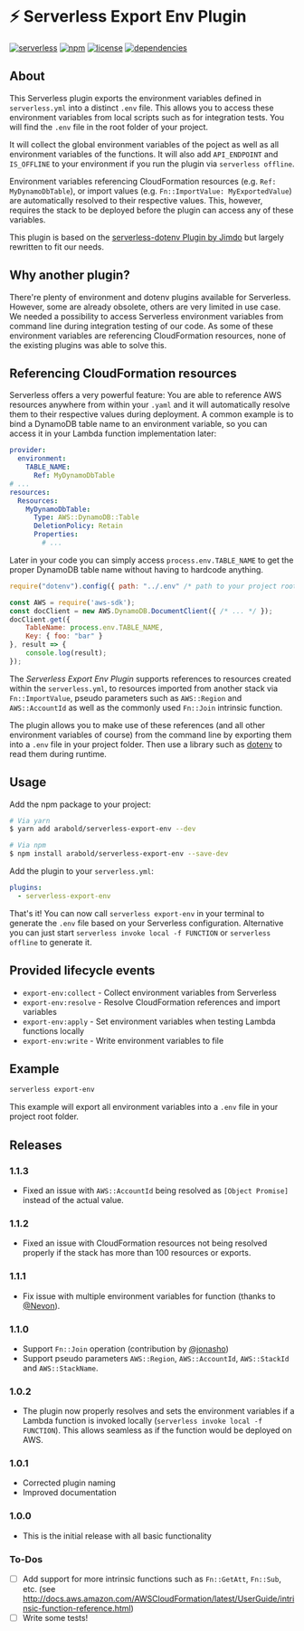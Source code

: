 # ⚡️ Serverless Export Env Plugin

[![serverless](http://public.serverless.com/badges/v3.svg)](http://www.serverless.com)
[![npm](https://img.shields.io/npm/v/serverless-export-env.svg)](https://www.npmjs.com/package/serverless-export-env)
[![license](https://img.shields.io/github/license/arabold/serverless-export-env.svg)](https://github.com/arabold/serverless-export-env/blob/master/LICENSE)
[![dependencies](https://img.shields.io/david/arabold/serverless-export-env.svg)](https://www.npmjs.com/package/serverless-export-env)


## About

This Serverless plugin exports the environment variables defined in `serverless.yml`
into a distinct `.env` file. This allows you to access these environment variables
from local scripts such as for integration tests. You will find the `.env` file
in the root folder of your project.

It will collect the global environment variables of the poject as well as all
environment variables of the functions. It will also add `API_ENDPOINT` and
`IS_OFFLINE` to your environment if you run the plugin via `serverless offline`.

Environment variables referencing CloudFormation resources (e.g. `Ref: MyDynamoDbTable`),
or import values (e.g. `Fn::ImportValue: MyExportedValue`) are automatically
resolved to their respective values. This, however, requires the stack to be
deployed before the plugin can access any of these variables.

This plugin is based on the [serverless-dotenv Plugin by Jimdo](https://github.com/Jimdo/serverless-dotenv)
but largely rewritten to fit our needs.


## Why another plugin?

There're plenty of environment and dotenv plugins available for Serverless. However,
some are already obsolete, others are very limited in use case. We needed a possibility
to access Serverless environment variables from command line during integration
testing of our code. As some of these environment variables are referencing
CloudFormation resources, none of the existing plugins was able to solve this.


## Referencing CloudFormation resources

Serverless offers a very powerful feature: You are able to reference AWS
resources anywhere from within your `.yaml` and it will automatically resolve
them to their respective values during deployment. A common example is to
bind a DynamoDB table name to an environment variable, so you can access it
in your Lambda function implementation later:

```yaml
provider:
  environment:
    TABLE_NAME:
      Ref: MyDynamoDbTable
# ...
resources:
  Resources:
    MyDynamoDbTable:
      Type: AWS::DynamoDB::Table
      DeletionPolicy: Retain
      Properties:
        # ...
```

Later in your code you can simply access `process.env.TABLE_NAME` to get the
proper DynamoDB table name without having to hardcode anything.

```js
require("dotenv").config({ path: "../.env" /* path to your project root folder */ });

const AWS = require('aws-sdk');
const docClient = new AWS.DynamoDB.DocumentClient({ /* ... */ });
docClient.get({
	TableName: process.env.TABLE_NAME,
	Key: { foo: "bar" }
}, result => {
	console.log(result);
});
```

The _Serverless Export Env Plugin_ supports references to resources created
within the `serverless.yml`, to resources imported from another stack via
`Fn::ImportValue`, pseudo parameters such as `AWS::Region` and `AWS::AccountId`
as well as the commonly used `Fn::Join` intrinsic function.

The plugin allows you to make use of these references
(and all other environment variables of course) from the command line by
exporting them into a `.env` file in your project folder. Then use a library
such as [dotenv](https://www.npmjs.com/package/dotenv) to read them during
runtime.


## Usage

Add the npm package to your project:

```bash
# Via yarn
$ yarn add arabold/serverless-export-env --dev

# Via npm
$ npm install arabold/serverless-export-env --save-dev
```

Add the plugin to your `serverless.yml`:

```yaml
plugins:
  - serverless-export-env
```

That's it! You can now call `serverless export-env` in your terminal to
generate the `.env` file based on your Serverless configuration.
Alternative you can just start `serverless invoke local -f FUNCTION` or
`serverless offline` to generate it.


## Provided lifecycle events

* `export-env:collect` - Collect environment variables from Serverless
* `export-env:resolve` - Resolve CloudFormation references and import variables
* `export-env:apply` - Set environment variables when testing Lambda functions locally
* `export-env:write` - Write environment variables to file


## Example

```bash
serverless export-env
```

This example will export all environment variables into a `.env` file in
your project root folder.


## Releases

### 1.1.3
* Fixed an issue with `AWS::AccountId` being resolved as `[Object Promise]`
  instead of the actual value.

### 1.1.2
* Fixed an issue with CloudFormation resources not being resolved properly if
  the stack has more than 100 resources or exports.

### 1.1.1
* Fix issue with multiple environment variables for function (thanks to
  [@Nevon](https://github.com/Nevon)).

### 1.1.0
* Support `Fn::Join` operation (contribution by
  [@jonasho](https://github.com/jonasho))
* Support pseudo parameters `AWS::Region`, `AWS::AccountId`, `AWS::StackId`
  and `AWS::StackName`.

### 1.0.2
* The plugin now properly resolves and sets the environment variables if a
  Lambda function is invoked locally (`serverless invoke local -f FUNCTION`).
  This allows seamless as if the function would be deployed on AWS.

### 1.0.1
* Corrected plugin naming
* Improved documentation

### 1.0.0
* This is the initial release with all basic functionality

### To-Dos
- [ ] Add support for more intrinsic functions such as `Fn::GetAtt`, `Fn::Sub`,
      etc. (see http://docs.aws.amazon.com/AWSCloudFormation/latest/UserGuide/intrinsic-function-reference.html)
- [ ] Write some tests!
